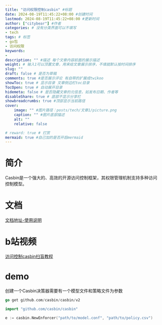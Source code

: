 ```yaml
---
title: "访问权限控制casbin" #标题
date: 2024-08-19T11:45:22+08:00 #创建时间
lastmod: 2024-08-19T11:45:22+08:00 #更新时间
author: ["citybear"] #作者
categories: # 没有分类界面可以不填写
- tech
tags: # 标签
- go包
- 访问权限
keywords: 
- 
description: "" #描述 每个文章内容前面的展示描述
weight: # 输入1可以顶置文章，用来给文章展示排序，不填就默认按时间排序
slug: ""
draft: false # 是否为草稿
comments: true #是否展示评论 有自带的扩展成twikoo
showToc: true # 显示目录 文章侧边栏toc目录
TocOpen: true # 自动展开目录
hidemeta: false # 是否隐藏文章的元信息，如发布日期、作者等
disableShare: true # 底部不显示分享栏
showbreadcrumbs: true #顶部显示当前路径
cover:
    image: "" #图片路径：posts/tech/文章1/picture.png
    caption: "" #图片底部描述
    alt: ""
    relative: false

# reward: true # 打赏
mermaid: true #自己加的是否开启mermaid
---
```


# 简介
Casbin是一个强大的、高效的开源访问控制框架，其权限管理机制支持多种访问控制模型。

# 文档
[文档地址-使用说明](https://www.kancloud.cn/oldlei/casbin/1289451)

# b站视频
[访问控制casbin扫盲教程](https://www.bilibili.com/video/BV18bePeuEBu)

# demo
创建一个Casbin决策器需要有一个模型文件和策略文件为参数
``` go
go get github.com/casbin/casbin/v2

import "github.com/casbin/casbin"

e := casbin.NewEnforcer("path/to/model.conf", "path/to/policy.csv")
```